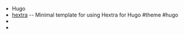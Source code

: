 - Hugo
- [hextra](https://github.com/imfing/hextra-starter-template) -- Minimal template for using Hextra for Hugo #theme #hugo
-
-